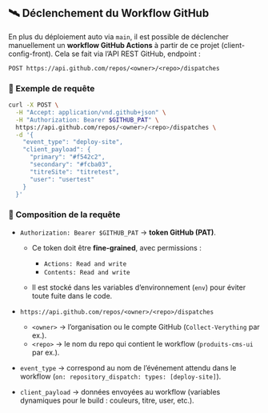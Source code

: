 ## 🛰️ Déclenchement du Workflow GitHub

En plus du déploiement auto via `main`, il est possible de déclencher manuellement un **workflow GitHub Actions** à partir de ce projet (client-config-front).
Cela se fait via l’API REST GitHub, endpoint :

```
POST https://api.github.com/repos/<owner>/<repo>/dispatches
```

### 🔹 Exemple de requête

```bash
curl -X POST \
  -H "Accept: application/vnd.github+json" \
  -H "Authorization: Bearer $GITHUB_PAT" \
  https://api.github.com/repos/<owner>/<repo>/dispatches \
  -d '{
    "event_type": "deploy-site",
    "client_payload": {
      "primary": "#f542c2",
      "secondary": "#fcba03",
      "titreSite": "titretest",
      "user": "usertest"
    }
  }'
```

### 🔹 Composition de la requête

* `Authorization: Bearer $GITHUB_PAT` → **token GitHub (PAT)**.

    * Ce token doit être **fine-grained**, avec permissions :

        * `Actions: Read and write`
        * `Contents: Read and write`
    * Il est stocké dans les variables d’environnement (`env`) pour éviter toute fuite dans le code.

* `https://api.github.com/repos/<owner>/<repo>/dispatches`

    * `<owner>` → l’organisation ou le compte GitHub (`Collect-Verything` par ex.).
    * `<repo>` → le nom du repo qui contient le workflow (`produits-cms-ui` par ex.).

* `event_type` → correspond au nom de l’événement attendu dans le workflow (`on: repository_dispatch: types: [deploy-site]`).

* `client_payload` → données envoyées au workflow (variables dynamiques pour le build : couleurs, titre, user, etc.).
